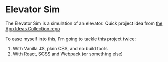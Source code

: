# Elevator Sim

The Elevator Sim is a simulation of an elevator. Quick project idea from [the App Ideas Collection repo](https://github.com/florinpop17/app-ideas/blob/master/Projects/3-Advanced/Elevator-App.md)

To ease myself into this, I'm going to tackle this project twice:

1. With Vanilla JS, plain CSS, and no build tools
2. With React, SCSS and Webpack (or something else)
